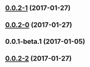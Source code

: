 

<a name="0.0.2-1"></a>
## [0.0.2-1](https://github.com/infra-geo-ouverte/igo2/compare/v0.0.2-0...0.0.2-1) (2017-01-27)




<a name="0.0.2-0"></a>
## [0.0.2-0](https://github.com/infra-geo-ouverte/igo2/compare/v0.0.1-beta.1...v0.0.2-0) (2017-01-27)




<a name="0.0.1-beta.1"></a>
## 0.0.1-beta.1 (2017-01-05)
<a name="0.0.2-2"></a>
## [0.0.2-2](https://github.com/infra-geo-ouverte/igo2/compare/0.0.2-1...0.0.2-2) (2017-01-27)



